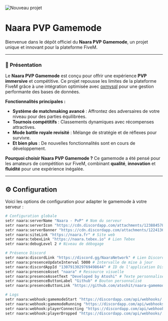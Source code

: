 ![Nouveau projet](https://github.com/user-attachments/assets/841343a7-dcfc-4343-8754-90a67ca3f4c5)


# **Naara PVP Gamemode**

Bienvenue dans le dépôt officiel du **Naara PVP Gamemode**, un projet unique et innovant pour la plateforme FiveM.

---

### 🎈 **Présentation**
Le **Naara PVP Gamemode** est conçu pour offrir une expérience **PVP immersive** et compétitive. Ce projet repousse les limites de la plateforme FiveM grâce à une intégration optimisée avec [oxmysql](https://github.com/overextended/oxmysql) pour une gestion performante des bases de données.

**Fonctionnalités principales :**
- **Système de matchmaking avancé** : Affrontez des adversaires de votre niveau pour des parties équilibrées.
- **Tournois compétitifs** : Classements dynamiques avec récompenses attractives.
- **Mode battle royale revisité** : Mélange de stratégie et de réflexes pour survivre.
- **Et bien plus** : De nouvelles fonctionnalités sont en cours de développement.

**Pourquoi choisir Naara PVP Gamemode ?**
Ce gamemode a été pensé pour les amateurs de compétition sur FiveM, combinant **qualité**, **innovation** et **fluidité** pour une expérience inégalée.

---

## ⚙️ **Configuration**

Voici les options de configuration pour adapter le gamemode à votre serveur :

```bash
# Configuration globale
setr naara:serverName "Naara - PvP" # Nom du serveur
setr naara:serverIcon "https://cdn.discordapp.com/attachments/1238845782363476039/1307803962145247272/Naara_icone.png" # Icône du serveur
setr naara:serverBanner "https://cdn.discordapp.com/attachments/1224136171530092554/1308255090897059860/Nouveau_projet.png" # Bannière
setr naara:siteLink "https://naara.fr" # Site web
setr naara:tebexLink "https://naara.tebex.io" # Lien Tebex
setr naara:debugLevel 2 # Niveau de débogage

# Présence Discord
setr naara:discordLink "https://discord.gg/NaaraNetwork" # Lien Discord
setr naara:presenceUpdateInterval 5000 # Intervalle de mise à jour
setr naara:discordAppId "1307913029769498644" # ID de l'application Discord
setr naara:presenceAsset "naara" # Ressource visuelle
setr naara:presenceAssetText "Developed by Atoshi" # Texte personnalisé
setr naara:presenceButtonLabel "Github" # Bouton personnalisé
setr naara:presenceButtonLink "https://github.com/atoshit/naara-gamemode" # Lien du bouton

# Logs
setr naara:webhook:gamemodeStart "https://discordapp.com/api/webhooks/..." # Début du gamemode
setr naara:webhook:gamemodeRunning "https://discordapp.com/api/webhooks/..." # Gamemode actif
setr naara:webhook:playerConnecting "https://discordapp.com/api/webhooks/..." # Connexion joueur
setr naara:webhook:playerDropped "https://discordapp.com/api/webhooks/..." # Déconnexion joueur
